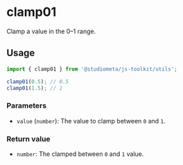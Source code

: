 # clamp01

Clamp a value in the 0–1 range.

## Usage

```js
import { clamp01 } from '@studiometa/js-toolkit/utils';

clamp01(0.5); // 0.5
clamp01(1.5); // 1
```

### Parameters

- `value` (`number`): The value to clamp between `0` and `1`.

### Return value

- `number`: The clamped between `0` and `1` value.
